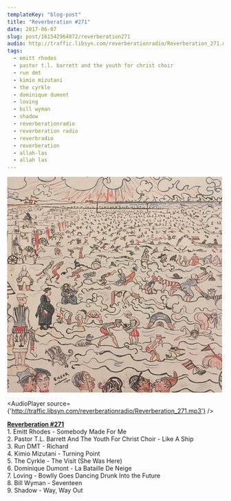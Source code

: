 ```yaml
---
templateKey: "blog-post"
title: "Reverberation #271"
date: 2017-06-07
slug: post/161542964872/reverberation271
audio: http://traffic.libsyn.com/reverberationradio/Reverberation_271.mp3
tags:
  - emitt rhodes
  - pastor t.l. barrett and the youth for christ choir
  - run dmt
  - kimio mizutani
  - the cyrkle
  - dominique dumont
  - loving
  - bill wyman
  - shadow
  - reverberationradio
  - reverberation radio
  - reverbradio
  - reverberation
  - allah-las
  - allah las
---
```


![Reverberation #271](../images/3e2e1c4dd50b3dedcae8c822ca20629eb2597eef64f31a0a1e817990e0211440.jpg)

<AudioPlayer source={'http://traffic.libsyn.com/reverberationradio/Reverberation_271.mp3'} />

<p><b><a href="http://traffic.libsyn.com/reverberationradio/Reverberation_271.mp3">Reverberation #271</a><br /></b>1. Emitt Rhodes - Somebody Made For Me<br />2. Pastor T.L. Barrett And The Youth For Christ Choir - Like A Ship<br />3. Run DMT - Richard<br />4. Kimio Mizutani - Turning Point<br />5. The Cyrkle - The Visit (She Was Here)<br />6. Dominique Dumont - La Bataille De Neige<br />7. Loving - Bowlly Goes Dancing Drunk Into the Future<br />8. Bill Wyman - Seventeen<br />9. Shadow - Way, Way Out&#8203;</p>
